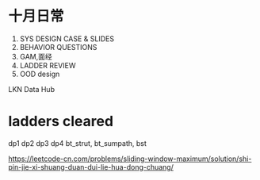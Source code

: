 # 十月日常
1. SYS DESIGN CASE & SLIDES
2. BEHAVIOR QUESTIONS
3. GAM,面经
4. LADDER REVIEW
5. OOD design

LKN Data Hub

# ladders cleared
dp1 dp2 dp3 dp4
bt_strut, bt_sumpath, bst

https://leetcode-cn.com/problems/sliding-window-maximum/solution/shi-pin-jie-xi-shuang-duan-dui-lie-hua-dong-chuang/